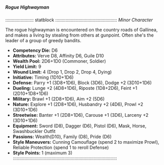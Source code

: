 ##### Rogue Highwayman

:::::::::::::::::::::: statblock ::::::::::::::::::::::::::::::::::::::::::::::::
*Minor Character*

The rogue highwayman is encountered on the country roads of Gallinea,
and makes a living by stealing from others at gunpoint. Often she's the
leader of a group of greedy bandits.

- **Competency Die:** D6
- **Attributes:** Verve D8, Affinity D6, Guile D10
- **Wealth Pool:** 2D6+1D0 (Commoner, Soldier)
- **Yield Limit:** 9
- **Wound Limit:** 4 (Drop 1, Drop 2, Drop 4, Dying)
- **Initiative:** Timing (1D10+1D6)
- **Defense:** Parry +1 (3D8+1D6), Block (3D6), Dodge +2 (3D10+1D6)
- **Dueling:** Lunge +2 (4D8+1D6), Riposte (1D8+2D6), Feint +1 (2D10+1D8+1D6)
- **Military:** Brawl +1 (2D8+1D6), Aim +2 (5D6)
- **Nature:** Explore +1 (2D8+1D6), Husbandry +2 (4D6), Prowl +2 (3D10+1D6)
- **Streetwise:** Banter +1 (2D8+1D6), Carouse +1 (3D6), Larceny +2 (3D10+1D6)
- **Equipment:** Sword (D8), Dagger (D6), Pistol (D6), Mask, Horse, Swashbuckler Outfit
- **Passions:** Wealth(D10), Family (D8), Pride (D6)
- **Style Maneuvers:** Cunning Camouflage (spend 2 to maximize Prowl), Reliable Protection (spend 1 to reroll Defense)
- **Style Points:** 1 (maximum 3)
:::::::::::::::::::::::::::::::::::::::::::::::::::::::::::::::::::::::::::::::::
